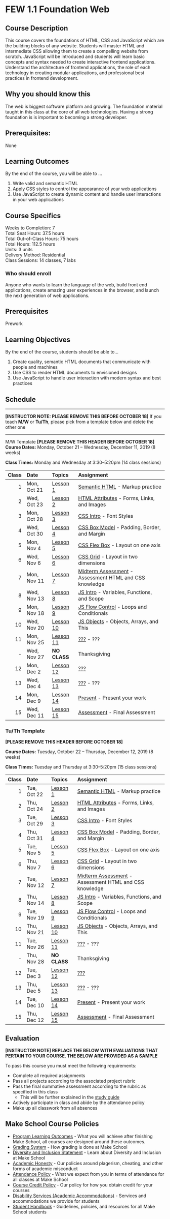 # FEW 1.1 Foundation Web

## Course Description

This course covers the foundations of HTML, CSS and JavaScript which are the building blocks of any website. Students will master HTML and intermediate CSS allowing them to create a compelling website from scratch. JavaScript will be introduced and students will learn basic concepts and syntax needed to create interactive frontend applications. Understand the architecture of frontend applications, the role of each technology in creating modular applications, and professional best practices in frontend development.

## Why you should know this

The web is biggest software platform and growing. The foundation material taught in this class at the core of all web technologies. Having a strong foundation is is important to becoming a strong developer. 

## Prerequisites:  

None

## Learning Outcomes

By the end of the course, you will be able to ...

1. Write valid and semantic HTML
1. Apply CSS styles to control the appearance of your web applications
1. Use JavaScript to create dynamic content and handle user interactions in your web applications

## Course Specifics

Weeks to Completion:  7 <br>
Total Seat Hours:  37.5 hours <br>
Total Out-of-Class Hours: 75 hours <br>
Total Hours: 112.5 hours <br>
Units:  3 units <br>
Delivery Method:  Residential <br>
Class Sessions:  14 classes, 7 labs

### Who should enroll

Anyone who wants to learn the language of the web, build front end applications, create amazing user experiences in the browser, and launch the next generation of web applications. 

## Prerequisites

Prework

## Learning Objectives

By the end of the course, students should be able to...
 
1. Create quality, semantic HTML documents that communicate with people and machines
1. Use CSS to render HTML documents to envisioned designs
1. Use JavaScript to handle user interaction with modern syntax and best practices

## Schedule

---
**[INSTRUCTOR NOTE: PLEASE REMOVE THIS BEFORE OCTOBER 18]**
If you teach **M/W** or **Tu/Th**, please pick from a template below and delete the other one

---
M/W Template **[PLEASE REMOVE THIS HEADER BEFORE OCTOBER 18]**
**Course Dates:** Monday, October 21 – Wednesday, December 11, 2019 (8 weeks)

**Class Times:** Monday and Wednesday at 3:30–5:20pm (14 class sessions)

| Class | Date | Topics | Assignment |
|------:|:-----|:-------|:-----------|
|  1 | Mon, Oct 21 | [Lesson 1](./lessons/lesson-01.md) | [Semantic HTML](./assignments/assignment-01.md) - Markup practice |
|  2 | Wed, Oct 23 | [Lesson 2](./lessons/lesson-02.md) | [HTML Attributes](./assignments/assignment-02.md) - Forms, Links, and Images |
|  3 | Mon, Oct 28 | [Lesson 3](./lessons/lesson-03.md) | [CSS Intro](./assignments/assignment-03.md) - Font Styles |
|  4 | Wed, Oct 30 | [Lesson 4](./lessons/lesson-04.md) | [CSS Box Model](./assignments/assignment-04.md) - Padding, Border, and Margin |
|  5 | Mon, Nov 4  | [Lesson 5](./lessons/lesson-05.md) | [CSS Flex Box](./assignments/assignment-05.md) - Layout on one axis |
|  6 | Wed, Nov 6  | [Lesson 6](./lessons/lesson-06.md) | [CSS Grid](./assignments/assignment-06.md) - Layout in two dimensions |
|  7 | Mon, Nov 11 | [Lesson 7](./lessons/lesson-07.md) | [Midterm Assessment](./assignments/assignment-07.md) - Assessment HTML and CSS knowledge |
|  8 | Wed, Nov 13 | [Lesson 8](./lessons/lesson-08.md) | [JS Intro](./assignments/assignment-08.md) - Variables, Functions, and Scope |
|  9 | Mon, Nov 18 | [Lesson 9](./lessons/lesson-09.md) | [JS Flow Control](./assignments/assignment-09.md) - Loops and Conditionals |
| 10 | Wed, Nov 20 | [Lesson 10](./lessons/lesson-10.md) | [JS Objects](./assignments/assignment-10.md) - Objects, Arrays, and This |
| 11 | Mon, Nov 25 | [Lesson 11](./lessons/lesson-11.md) | [???](./assignments/assignment-11.md) - ??? |
|  - | Wed, Nov 27 | **NO CLASS** | Thanksgiving |
| 12 | Mon, Dec 2  | [Lesson 12](./lessons/lesson-12.md) | [???](./assignments/assignment-12.md) |
| 13 | Wed, Dec 4  | [Lesson 13](./lessons/lesson-13.md) | [???](./assignments/assignment-13.md) - ??? |
| 14 | Mon, Dec 9  | [Lesson 14](./lessons/lesson-14.md) | [Present](./assignments/assignment-14.md) - Present your work |
| 15 | Wed, Dec 11 | [Lesson 15](./lessons/lesson-15.md) | [Assessment](./assignments/assignment-15.md) - Final Assessment |


### Tu/Th Template 

**[PLEASE REMOVE THIS HEADER BEFORE OCTOBER 18]**

**Course Dates:** Tuesday, October 22 – Thursday, December 12, 2019 (8 weeks)

**Class Times:** Tuesday and Thursday at 3:30–5:20pm (15 class sessions)

| Class | Date | Topics | Assignment |
|------:|:-----|:-------|:-----------|
|  1 | Tue, Oct 22 | [Lesson 1](./lessons/lesson-01.md) | [Semantic HTML](./assignments/assignment-01.md) - Markup practice |
|  2 | Thu, Oct 24 | [Lesson 2](./lessons/lesson-02.md) | [HTML Attributes](./assignments/assignment-02.md) - Forms, Links, and Images |
|  3 | Tue, Oct 29 | [Lesson 3](./lessons/lesson-03.md) | [CSS Intro](./assignments/assignment-03.md) - Font Styles |
|  4 | Thu, Oct 31 | [Lesson 4](./lessons/lesson-04.md) | [CSS Box Model](./assignments/assignment-04.md) - Padding, Border, and Margin |
|  5 | Tue, Nov 5  | [Lesson 5](./lessons/lesson-05.md) | [CSS Flex Box](./assignments/assignment-05.md) - Layout on one axis |
|  6 | Thu, Nov 7  | [Lesson 6](./lessons/lesson-06.md) | [CSS Grid](./assignments/assignment-06.md) - Layout in two dimensions |
|  7 | Tue, Nov 12 | [Lesson 7](./lessons/lesson-07.md) | [Midterm Assessment](./assignments/assignment-07.md) - Assessment HTML and CSS knowledge |
|  8 | Thu, Nov 14 | [Lesson 8](./lessons/lesson-08.md) | [JS Intro](./assignments/assignment-08.md) - Variables, Functions, and Scope |
|  9 | Tue, Nov 19 | [Lesson 9](./lessons/lesson-09.md) | [JS Flow Control](./assignments/assignment-09.md) - Loops and Conditionals |
| 10 | Thu, Nov 21 | [Lesson 10](./lessons/lesson-10.md) | [JS Objects](./assignments/assignment-10.md) - Objects, Arrays, and This |
| 11 | Tue, Nov 26 | [Lesson 11](./lessons/lesson-11.md) | [???](./assignments/assignment-11.md) - ??? |
|  - | Thu, Nov 28 | **NO CLASS** | Thanksgiving  |
| 12 | Tue, Dec 3  | [Lesson 12](./lessons/lesson-12.md) | [???](./assignments/assignment-12.md) |
| 13 | Thu, Dec 5  | [Lesson 13](./lessons/lesson-13.md) | [???](./assignments/assignment-13.md) - ??? |
| 14 | Tue, Dec 10 | [Lesson 14](./lessons/lesson-14.md) | [Present](./assignments/assignment-14.md) - Present your work |
| 15 | Thu, Dec 12 | [Lesson 15](./lessons/lesson-15.md) | [Assessment](./assignments/assignment-15.md) - Final Assessment |

## Evaluation

**[INSTRUCTOR NOTE] REPLACE THE BELOW WITH EVALUATIONS THAT PERTAIN TO YOUR COURSE. THE BELOW ARE PROVIDED AS A SAMPLE**

To pass this course you must meet the following requirements:

- Complete all required assignments 
- Pass all projects according to the associated project rubric
- Pass the final summative assessment according to the rubric as specified in this class
    - This will be further explained in the [study guide](ADD_STUDY_GUIDE_LNK)
- Actively participate in class and abide by the attendance policy
- Make up all classwork from all absences

## Make School Course Policies

- [Program Learning Outcomes](https://make.sc/program-learning-outcomes) - What you will achieve after finishing Make School, all courses are designed around these outcomes.
- [Grading System](https://make.sc/grading-system) - How grading is done at Make School
- [Diversity and Inclusion Statement](https://make.sc/diversity-and-inclusion-statement) - Learn about Diversity and Inclusion at Make School
- [Academic Honesty](https://make.sc/academic-honesty-policy) - Our policies around plagerism, cheating, and other forms of academic misconduct 
- [Attendance Policy](https://make.sc/attendance-policy) - What we expect from you in terms of attendance for all classes at Make School
- [Course Credit Policy](https://make.sc/course-credit-policy) - Our policy for how you obtain credit for your courses
- [Disability Services (Academic Accommodations)](https://make.sc/disability-services) - Services and accommodations we provide for students
- [Student Handbook](https://make.sc/student-handbook) - Guidelines, policies, and resources for all Make School students
